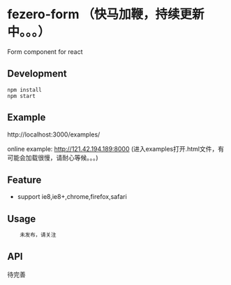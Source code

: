 # fezero-form （快马加鞭，持续更新中。。。）
Form component for react

## Development

```
npm install
npm start
```

## Example

http://localhost:3000/examples/

online example: http://121.42.194.189:8000 (进入examples打开.html文件，有可能会加载很慢，请耐心等候。。。)


## Feature

* support ie8,ie8+,chrome,firefox,safari

## Usage

```js
    未发布，请关注
```

## API
待完善
